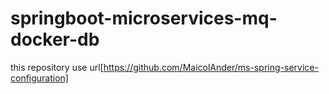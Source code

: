 # springboot-microservices-mq-docker-db
this repository use 
url[https://github.com/MaicolAnder/ms-spring-service-configuration]
